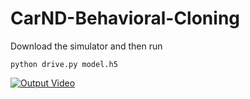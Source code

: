 # CarND-Behavioral-Cloning

Download the simulator and then run 

```
python drive.py model.h5

```
[![Output Video](https://img.youtube.com/vi/diaYM7bF4k4/maxresdefault.jpg)](https://youtu.be/diaYM7bF4k)
